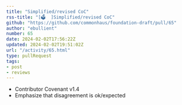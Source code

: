 ```yaml
---
title: "Simplified/revised CoC"
rss-title: "[🗳️  ]Simplified/revised CoC"
github: "https://github.com/commonhaus/foundation-draft/pull/65"
author: "ebullient"
number: 65
date: 2024-02-02T17:56:22Z
updated: 2024-02-02T19:51:02Z
url: "/activity/65.html"
type: pullRequest
tags:
- post
- reviews
---
```

- Contributor Covenant v1.4
- Emphasize that disagreement is ok/expected
